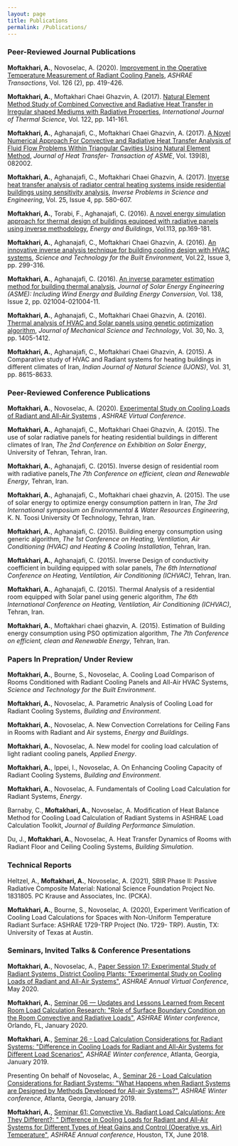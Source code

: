 ```yaml
---
layout: page
title: Publications
permalink: /Publications/
---
```


### Peer-Reviewed Journal Publications
**Moftakhari, A.**, Novoselac, A. (2020). 
[Improvement in the Operative Temperature Measurement of Radiant Cooling Panels](https://www.proquest.com/docview/2489355622?pq-origsite=gscholar&fromopenview=true), 
*ASHRAE Transactions*, Vol. 126 (2), pp. 419-426.

**Moftakhari, A.**, Moftakhari Chaei Ghazvin, A. (2017). 
[Natural Element Method Study of Combined Convective and Radiative Heat Transfer in Irregular 
shaped Mediums with Radiative Properties](https://doi.org/10.1016/j.ijthermalsci.2017.07.029), 
*International Journal of Thermal Science*, Vol. 122, pp. 141-161.

**Moftakhari, A.**, Aghanajafi, C., Moftakhari Chaei Ghazvin, A. (2017). 
[A Novel Numerical Approach For Convective and Radiative Heat Transfer Analysis of Fluid Flow Problems Within 
Triangular Cavities Using Natural Element Method](https://doi.org/10.1115/1.4036057), 
*Journal of Heat Transfer- Transaction of ASME*, Vol. 139(8), 082002.

**Moftakhari, A.**, Aghanajafi, C., Moftakhari Chaei Ghazvin, A. (2017). 
[Inverse heat transfer analysis of radiator central heating systems inside residential buildings using 
sensitivity analysis](https://doi.org/10.1080/17415977.2016.1178258), 
*Inverse Problems in Science and Engineering*, Vol. 25, Issue 4, pp. 580-607. 

**Moftakhari, A.**, Torabi, F., Aghanajafi, C. (2016). [A novel energy simulation approach for thermal design of 
buildings equipped with radiative panels using inverse methodology](https://doi.org/10.1016/j.enbuild.2015.12.007), *Energy and Buildings*, Vol.113, pp.169-181.

**Moftakhari, A.**, Aghanajafi, C., Moftakhari Chaei Ghazvin, A. (2016). [An innovative inverse analysis technique for 
building cooling design with HVAC systems](https://doi.org/10.1080/23744731.2016.1132940), *Science and Technology for the Built Environment*, Vol.22, Issue 3, pp. 299-316.

**Moftakhari, A.**, Aghanajafi, C. (2016). [An inverse parameter estimation method for building thermal analysis](https://doi.org/10.1115/1.4032476), 
*Journal of Solar Energy Engineering (ASME): Including Wind Energy and Building Energy Conversion*, Vol. 138, Issue 2, pp. 021004-021004-11.

**Moftakhari, A.**, Aghanajafi, C., Moftakhari Chaei Ghazvin, A. (2016). [Thermal analysis of HVAC and Solar panels using 
genetic optimization algorithm](https://doi.org/10.1007/s12206-016-0248-9), *Journal of Mechanical Science and Technology*, Vol. 30, No. 3, pp. 1405-1412.

**Moftakhari, A.**, Aghanajafi, C., Moftakhari Chaei Ghazvin, A. (2015). A Comparative study of HVAC and Radiant systems for 
heating buildings in different climates of Iran, *Indian Journal of Natural Science (IJONS)*, Vol. 31, pp. 8615-8633.


### Peer-Reviewed Conference Publications
**Moftakhari, A.**, Novoselac, A. (2020). [Experimental Study on Cooling Loads of Radiant and All-Air Systems](https://ashraem.confex.com/ashraem/s20/meetingapp.cgi/Session/30156)
, *ASHRAE Virtual Conference*.

**Moftakhari, A.**, Aghanajafi, C., Moftakhari Chaei Ghazvin, A. (2015). The use of solar radiative panels for heating 
residential buildings in different climates of Iran, *The 2nd Conference on Exhibition on Solar Energy*, University of Tehran, Tehran, Iran.

**Moftakhari, A.**, Aghanajafi, C. (2015). Inverse design of residential room with radiative panels,*The 7th Conference on efficient, clean and Renewable Energy*, Tehran, Iran.

**Moftakhari, A.**, Aghanajafi, C., Moftakhari chaei ghazvin, A. (2015). The use of solar energy to optimize energy consumption pattern in Iran, 
*The 3rd International symposium on Environmental & Water Resources Engineering*, K. N. Toosi University Of Technology, Tehran, Iran.

**Moftakhari, A.**, Aghanajafi, C. (2015). Building energy consumption using generic algorithm,
*The 1st Conference on Heating, Ventilation, Air Conditioning (HVAC) and Heating & Cooling Installation*, Tehran, Iran. 

**Moftakhari, A.**, Aghanajafi, C. (2015). Inverse Design of conductivity coefficient in building equipped with solar panels, 
*The 6th International Conference on Heating, Ventilation, Air Conditioning (ICHVAC)*, Tehran, Iran. 

**Moftakhari, A.**, Aghanajafi, C. (2015). Thermal Analysis of a residential room equipped with Solar panel using 
generic algorithm, *The 6th International Conference on Heating, Ventilation, Air Conditioning (ICHVAC)*, Tehran, Iran.

**Moftakhari, A.**, Moftakhari chaei ghazvin, A. (2015). Estimation of Building energy consumption using PSO optimization 
algorithm, *The 7th Conference on efficient, clean and Renewable Energy*, Tehran, Iran.


### Papers In Prepration/ Under Review
**Moftakhari, A.**, Bourne, S., Novoselac, A. Cooling Load Comparison of Rooms Conditioned with Radiant Cooling Panels and 
All-Air HVAC Systems,  *Science and Technology for the Built Environment*.

**Moftakhari, A.**, Novoselac, A. Parametric Analysis of Cooling Load for Radiant Cooling Systems, 
 *Building and Environment*.

**Moftakhari, A.**, Novoselac, A. New Convection Correlations for Ceiling Fans in Rooms with Radiant and Air systems, 
 *Energy and Buildings*.

**Moftakhari, A.**, Novoselac, A. New model for cooling load calculation of light radiant cooling panels,  *Applied Energy*. 

**Moftakhari, A.**, Ippei, I., Novoselac, A. On Enhancing Cooling Capacity of Radiant Cooling Systems,  *Building and Environment*.

**Moftakhari, A.**, Novoselac, A. Fundamentals of Cooling Load Calculation for Radiant Systems, *Energy*.

Barnaby, C., **Moftakhari, A.**, Novoselac, A. Modification of Heat Balance Method for Cooling Load Calculation of Radiant Systems in ASHRAE Load Calculation Toolkit, 
 *Journal of Building Performance Simulation*.

Du, J., **Moftakhari, A.**, Novoselac, A. Heat Transfer Dynamics of Rooms with Radiant Floor and Ceiling Cooling Systems, 
 *Building Simulation*.


### Technical Reports 
Heltzel, A., **Moftakhari, A.**, Novoselac, A. (2021), SBIR Phase II: Passive Radiative Composite Material: National Science Foundation Project No. 1831805. PC Krause and Associates, Inc. (PCKA).

**Moftakhari, A.**, Bourne, S., Novoselac, A. (2020), Experiment Verification of Cooling Load Calculations for Spaces with Non-Uniform Temperature Radiant Surface: ASHRAE 1729-TRP Project (No. 1729- TRP). Austin, TX: University of Texas at Austin.


### Seminars, Invited Talks & Conference Presentations
**Moftakhari, A.**, Novoselac, A., [Paper Session 17: Experimental Study of Radiant Systems, District Cooling Plants: "Experimental Study on Cooling Loads of Radiant and All-Air Systems"](https://ashraem.confex.com/ashraem/s20/meetingapp.cgi/Session/30156), *ASHRAE Annual Virtual Conference*, May 2020.

**Moftakhari, A.**, [Seminar 06 — Updates and Lessons Learned from Recent Room Load Calculation Research: "Role of Surface Boundary Condition on the Room Convective and Radiative Loads"](https://ashraem.confex.com/ashraem/w20/meetingapp.cgi/Paper/26883), *ASHRAE Winter conference*, Orlando, FL, January 2020.

**Moftakhari, A.**, [Seminar 26 - Load Calculation Considerations for Radiant Systems: "Difference in Cooling Loads for Radiant and All-Air Systems for Different Load Scenarios"](https://ashraem.confex.com/ashraem/w19/meetingapp.cgi/Paper/25212), *ASHRAE Winter conference*, Atlanta, Georgia, January 2019.  

Presenting On behalf of Novoselac, A., [Seminar 26 - Load Calculation Considerations for Radiant Systems: "What Happens when Radiant Systems are Designed by Methods Developed for All-air Systems?"](https://ashraem.confex.com/ashraem/w19/meetingapp.cgi/Paper/25213), *ASHRAE Winter conference*, Atlanta, Georgia, January 2019.  

**Moftakhari, A.**, [Seminar 61: Convective Vs. Radiant Load Calculations: Are They Different?: " Difference in Cooling Loads for Radiant and All-Air Systems for Different Types of Heat Gains and Control (Operative vs. Air) Temperature"](https://ashraem.confex.com/ashraem/s18/meetingapp.cgi/Paper/24620), *ASHRAE Annual conference*, Houston, TX, June 2018.  

